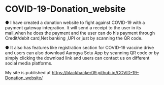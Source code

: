 # COVID-19-Donation_website

● I have created a donation website to fight against COVID-19 with a payment gateway integration. It will send a receipt to the user in its mail,when he does the payment and the user can do his payment through Credit/debit card,Net banking ,UPI or just by scanning the QR code.

● It also has features like registration section for COVID-19 vaccine drive and users can also download Aarogya Setu App by scanning QR code or by simply clicking the download link and users can contact us on different social media platforms.

 My site is published at https://blackhacker09.github.io/COVID-19-Donation_website/
